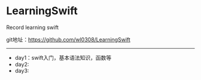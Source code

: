# LearningSwift

Record learning swift

git地址：<https://github.com/wl0308/LearningSwift>
***
- day1：swift入门，基本语法知识，函数等
- day2:
- day3:
